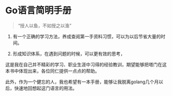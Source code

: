 # Go语言简明手册

>“授人以鱼，不如授之以渔”

1. 有一个正确的学习方法，养成查阅第一手资料习惯，可以为以后节省大量的时间。

2. 形成知识体系，在遇到问题的时候，可以更有效的思考，

这是我在自己并不精彩的学习、职业生涯中习得的经验教训，期望能够把塔门在这本书中体现出来，各位同仁提供一点点的帮助。

此外，作为一个健忘的人，我也希望有一本手册，能够让我脱离golang几个月以后，快速地回想起这门语言的用法。
